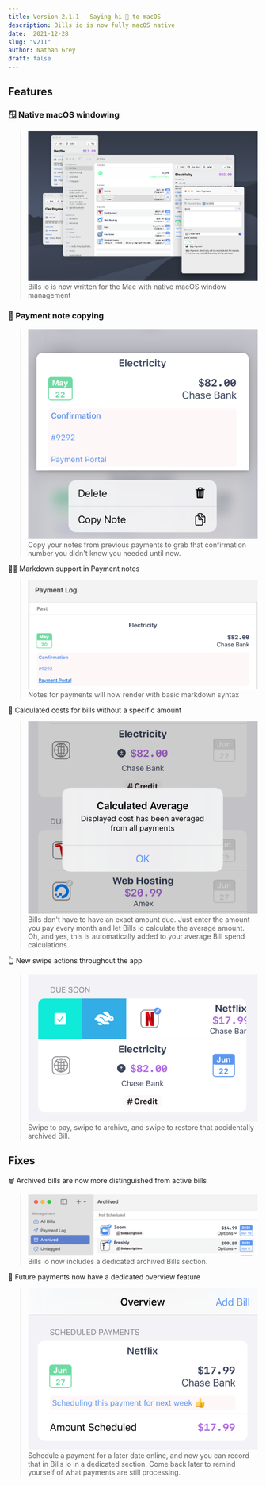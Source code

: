 ```yaml
---
title: Version 2.1.1 - Saying hi 👋 to macOS
description: Bills io is now fully macOS native
date:  2021-12-28
slug: "v211"
author: Nathan Grey
draft: false
---
```


## Features

### 🪟 Native macOS windowing

> ![macOS Windowing](assets/macos-windowing.png)
> Bills io is now written for the Mac with native macOS window management

### 📝 Payment note copying

> ![Payment Note Copying](assets/copy-note.png)
> Copy your notes from previous payments to grab that confirmation number you didn't know you needed until now.

🧑‍💻 Markdown support in Payment notes

> ![Markdown rendering in Payment notes](assets/payment-markdown.png)
> Notes for payments will now render with basic markdown syntax

🧮 Calculated costs for bills without a specific amount

> ![Calculated costs pop over with explanation](assets/calculated-average.png)
> Bills don't have to have an exact amount due. Just enter the amount you pay every month and let Bills io calculate the average amount. Oh, and yes, this is automatically added to your average Bill spend calculations.

👆 New swipe actions throughout the app

> ![iOS swipe actions](assets/swipe-actions.png)
> Swipe to pay, swipe to archive, and swipe to restore that accidentally archived Bill.

## Fixes

🗑 Archived bills are now more distinguished from active bills

> ![Archived Bills Section](assets/archived-notes.png)
> Bills io now includes a dedicated archived Bills section.

💸 Future payments now have a dedicated overview feature

> ![Future scheduled payments](assets/scheduled-payment.png)
> Schedule a payment for a later date online, and now you can record that in Bills io in a dedicated section. Come back later to remind yourself of what payments are still processing.